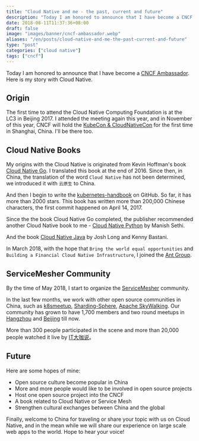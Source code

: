 ```yaml
---
title: "Cloud Native and me - the past, current and future"
description: "Today I am honored to announce that I have become a CNCF Ambassador."
date: 2018-08-11T11:37:36+08:00
draft: false
image: "images/banner/cncf-ambassador.webp"
aliases: "/en/posts/cloud-native-and-me-the-past-current-and-future"
type: "post"
categories: ["cloud native"]
tags: ["cncf"]
---
```


Today I am honored to announce that I have become a [CNCF Ambassador](https://www.cncf.io/people/ambassadors/). Here is my story with Cloud Native.

## Origin

The first time to attend the Cloud Native Computing Foundation is at the LC3 in Beijing 2017. I attended the meeting again this year, and in November of this year, CNCF will hold the [KubeCon & CloudNativeCon](https://www.lfasiallc.com/events/kubecon-cloudnativecon-china-2018/) for the first time in Shanghai, China. I'll be there too.

## Cloud Native Books

My origins with the Cloud Native is originated from Kevin Hoffman's book [Cloud Native Go](/en/book/cloud-native-go). I translated this book at the end of 2016. Since then, in China, the translation of the word `Cloud Native` has not been determined, we introduced it with `云原生` to China.

And then I begin to write the [kubernetes-handbook](https://github.com/rootsongjc/kubernetes-handbook) on GitHub. So far, it has  more than 2000 stars. This book has written more than 200,000 Chinese characters, the first commit happened on April 14, 2017.

Since the the book Cloud Native Go completed, the publisher recommended another Cloud Native book to me -  [Cloud Native Python](/en/book/cloud-native-python/) by Manish Sethi.

And the book [Cloud Native Java](/en/book/cloud-native-java/) by Josh Long and Kenny Bastani.

In March 2018, with the hope that `Bring the world equal opportunities` and `Building a Financial Cloud Native Infrastructure`, I joined the [Ant Group](http://antfin.com).

## ServiceMesher Community

By the time of May 2018, I start to organize the [ServiceMesher](http://www.servicemesher.com) community.

In the last few months, we work with other open source communities in China, such as [k8smeetup](http://www.k8smeetup.com), [Sharding-Sphere](http://shardingjdbc.io/), [Apache SkyWalking](http://skywalking.apache.org/). Our community has grown to have 1,700 members and two round meetups in [Hangzhou](http://www.servicemesher.com/blog/hangzhou-meetup-20180630/) and [Beijing](http://www.servicemesher.com/blog/beijing-meetup-20180729/) till now.

More than 300 people participated in the scene and more than 20,000 people watched it live by [IT大咖说](http://www.itdks.com/eventlist/detail/2311)。

## Future

Here are some hopes of mine:

- Open source culture become popular in China
- More and more people would like to be involved in open source projects
- Host one open source project into the CNCF
- A book related to Cloud Native or Service Mesh
- Strengthen cultural exchanges between China and the global

Finally, welcome to China for traveling or share your topic with us on Cloud Native, and in the mean while we will share our experience on large scale web apps to the world. Hope to hear your voice!

